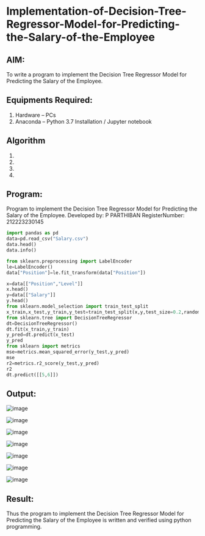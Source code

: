 # Implementation-of-Decision-Tree-Regressor-Model-for-Predicting-the-Salary-of-the-Employee

## AIM:
To write a program to implement the Decision Tree Regressor Model for Predicting the Salary of the Employee.

## Equipments Required:
1. Hardware – PCs
2. Anaconda – Python 3.7 Installation / Jupyter notebook

## Algorithm
1. 
2. 
3. 
4. 

## Program:
Program to implement the Decision Tree Regressor Model for Predicting the Salary of the Employee.
Developed by:  P PARTHIBAN
RegisterNumber:  212223230145
```python
import pandas as pd
data=pd.read_csv("Salary.csv")
data.head()
data.info()

from sklearn.preprocessing import LabelEncoder
le=LabelEncoder()
data["Position"]=le.fit_transform(data["Position"])

x=data[["Position","Level"]]
x.head()
y=data[["Salary"]]
y.head()
from sklearn.model_selection import train_test_split
x_train,x_test,y_train,y_test=train_test_split(x,y,test_size=0.2,random_state=2)
from sklearn.tree import DecisionTreeRegressor
dt=DecisionTreeRegressor()
dt.fit(x_train,y_train)
y_pred=dt.predict(x_test)
y_pred
from sklearn import metrics
mse=metrics.mean_squared_error(y_test,y_pred)
mse
r2=metrics.r2_score(y_test,y_pred)
r2
dt.predict([[5,6]])
```
## Output:
![image](https://github.com/user-attachments/assets/297709b0-3e39-4f81-882e-6c7449842bb9)

![image](https://github.com/user-attachments/assets/b1419ed9-aa24-4816-bc02-2d4c9679d649)

![image](https://github.com/user-attachments/assets/d63e4ac0-8d44-45ca-9100-fc9a89aee0b2)

![image](https://github.com/user-attachments/assets/60dcc712-2d32-4621-a4a2-b76a9f312579)

![image](https://github.com/user-attachments/assets/c1e6cca8-2fd1-4ee4-a6bc-20c70dac0bb1)

![image](https://github.com/user-attachments/assets/a84e629b-b599-40fe-a08d-1b4c571cb199)

![image](https://github.com/user-attachments/assets/846051b4-f62f-45a8-95c3-274b75fe1016)

## Result:
Thus the program to implement the Decision Tree Regressor Model for Predicting the Salary of the Employee is written and verified using python programming.
